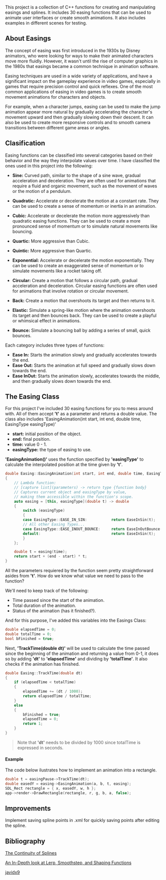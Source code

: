
This project is a collection of C++ functions for creating and manipulating easings and splines. It includes 30 easing functions that can be used to animate user interfaces or create smooth animations.
It also includes examples in different scenes for testing.

## About Easings

The concept of easing was first introduced in the 1930s by Disney animators, who were looking for ways to make their animated characters move more fluidly. However, it wasn't until the rise of computer graphics in the 1980s that easings became a common technique in animation software.

Easing techniques are used in a wide variety of applications, and have a significant impact on the gameplay experience in video games, especially in games that require precision control and quick reflexes. One of the most common applications of easing in video games is to create smooth movement animations for characters and objects.

For example, when a character jumps, easing can be used to make the jump animation appear more natural by gradually accelerating the character's movement upward and then gradually slowing down their descent. It can also be used to create more responsive controls and to smooth camera transitions between different game areas or angles.

## Clasification

Easing functions can be classified into several categories based on their behavior and the way they interpolate values over time. I have classified the ones used in this project into the following:

- **Sine:** Curved path, similar to the shape of a sine wave, gradual acceleration and deceleration.
They are often used for animations that require a fluid and organic movement, such as the movement of waves or the motion of a pendulum.

- **Quadratic:** Accelerate or decelerate the motion at a constant rate.
They can be used to create a sense of momentum or inertia in an animation.

- **Cubic:** Accelerate or decelerate the motion more aggressively than quadratic easing functions.
They can be used to create a more pronounced sense of momentum or to simulate natural movements like bouncing.

- **Quartic:** More aggressive than Cubic.

- **Quintic:** More aggressive than Quartic.

- **Exponential:** Accelerate or decelerate the motion exponentially.
They can be used to create an exaggerated sense of momentum or to simulate movements like a rocket taking off.

- **Circular:** Create a motion that follows a circular path, gradual acceleration and deceleration.
Circular easing functions are often used for animations that involve rotation or circular movement.

- **Back:** Create a motion that overshoots its target and then returns to it.

- **Elastic:** Simulate a spring-like motion where the animation overshoots its target and then bounces back.
They can be used to create a playful or whimsical effect in animations.

- **Bounce:** Simulate a bouncing ball by adding a series of small, quick bounces.

Each category includes three types of functions:

- **Ease In:** Starts the animation slowly and gradually accelerates towards the end.
- **Ease Out:** Starts the animation at full speed and gradually slows down towards the end.
- **Ease InOut:** Starts the animation slowly, accelerates towards the middle, and then gradually slows down towards the end.

## The Easing Class

For this project I've included 30 easing functions for you to mess around with. All of them accept __'t'__ as a parameter and returns a double value.
The class also includes 'EasingAnimation(int start, int end, double time, EasingType easingType)'
- **start:** initial position of the object.
- **end:** final position.
- **time:** value 0 - 1.
- **easingType:** the type of easing to use.

__'EasingAnimation()'__ uses the function specified by __'easingType'__ to calculate the interpolated position at the time given by __'t'__.

```c++
double Easing::EasingAnimation(int start, int end, double time, EasingType easingType)
{
    // Lambda function:
    // [capture list](parameters) -> return type {function body}
    // Captures current object and easingType by value,
    // making them accessible within the function's scope.
    auto easing = [this, easingType](double t) -> double
    {
        switch (easingType)
        {
        case EasingType::EASE_IN_SIN:           return EaseInSin(t);
        // All other Easing Types...
        case EasingType::EASE_INOUT_BOUNCE:     return EaseInOutBounce(t);
        default:                                return EaseInSin(t);
        }
    };

    double t = easing(time);
    return start + (end - start) * t;
}
```

All the parameters requiered by the function seem pretty straightforward asides from __'t'__. How do we know what value we need to pass to the function?

We'll need to keep track of the following:
- Time passed since the start of the animation.
- Total duration of the animation.
- Status of the animation (has it finished?).

And for this purpose, I've added this variables into the Easings Class:

```c++
double elapsedTime = 0;
double totalTime = 0;
bool bFinished = true;
```

Next, __'TrackTime(double dt)'__ will be used to calculate the time passed since the beginning of the animation and returning a value from 0-1, it does so by adding __'dt'__ to __'elapsedTime'__ and dividing by __'totalTime'__. It also checks if the animation has finished.

```c++
double Easing::TrackTime(double dt)
{
    if (elapsedTime < totalTime)
    {
        elapsedTime += (dt / 1000);
        return elapsedTime / totalTime;
    }
    else
    {
        bFinished = true;
        elapsedTime = 0;
        return 1;
    }
}
```
> Note that __'dt'__ needs to be divided by 1000 since totalTime is expressed in seconds.

#### Example

The code below ilustrates how to implement an animation into a rectangle.
```c++
double t = easingPause->TrackTime(dt);
double easedY = easing->EasingAnimation(a, b, t, easing);
SDL_Rect rectangle = { x, easedY, w, h };
app->render->DrawRectangle(rectangle, r, g, b, a, false);
```



## Improvements
Implement saving spline points in .xml for quickly saving points after editing the spline. 

## Bibliography
[The Continuity of Splines](https://www.youtube.com/watch?v=jvPPXbo87ds)

[An In-Depth look at Lerp, Smoothstep, and Shaping Functions](https://www.youtube.com/watch?v=YJB1QnEmlTs)

[javidx9](https://www.youtube.com/@javidx9)


